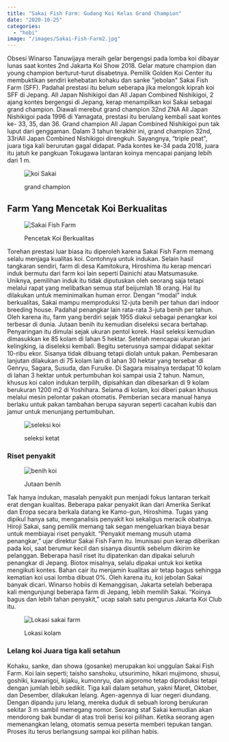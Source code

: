 ```yaml
---
title: "Sakai Fish Farm: Gudang Koi Kelas Grand Champion"
date: "2020-10-25"
categories: 
  - "hobi"
image: "/images/Sakai-Fish-Farm2.jpg"
---
```


Obsesi Winarso Tanuwijaya meraih gelar bergengsi pada lomba koi dibayar lunas saat kontes 2nd Jakarta Koi Show 2018. Gelar mature champion dan young champion berturut-turut disabetnya. Pemilik Golden Koi Center itu membuktikan sendiri kehebatan kohaku dan sanke "jebolan" Sakai Fish Farm (SFF). Padahal prestasi itu belum seberapa jika melongok kiprah koi SFF di Jepang. All Japan Nishikigoi dan All Japan Combined Nishikigoi, 2 ajang kontes bergengsi di Jepang, kerap menampilkan koi Sakai sebagai grand champion. Diawali merebut grand champion 32nd ZNA All Japan Nishikigoi pada 1996 di Yamagata, prestasi itu berulang kembali saat kontes ke- 33, 35, dan 36. Grand champion All Japan Combined Nishikigoi pun tak luput dari genggaman. Dalam 3 tahun terakhir ini, grand champion 32nd, 33riAll Japan Combined Nishikigoi direngkuh. Sayangnya, “triple peat", juara tiga kali berurutan gagal didapat. Pada kontes ke-34 pada 2018, juara itu jatuh ke pangkuan Tokugawa lantaran koinya mencapai panjang lebih dari 1 m.

<figure>

![koi Sakai](/images/Sakai%2BFish%2BFarm1.jpg "koi Sakai farm")

<figcaption>

grand champion

</figcaption>

</figure>

## Farm Yang Mencetak Koi Berkualitas

<figure>

![Sakai Fish Farm](/images/Sakai%2BFish%2BFarm3.jpg "koleksi Sakai Fish Farm")

<figcaption>

Pencetak Koi Berkualitas

</figcaption>

</figure>

Torehan prestasi luar biasa itu diperoleh karena Sakai Fish Farm memang selalu menjaga kualitas koi. Contohnya untuk indukan. Selain hasil tangkaran sendiri, farm di desa Kamitokura, Hiroshima itu kerap mencari induk bermutu dari farm koi lain seperti Dainichi atau Matsumasuke. Uniknya, pemilihan induk itu tidak diputuskan oleh seorang saja tetapi melalui rapat yang melibatkan semua staf beijumlah 18 orang. Hal itu dilakukan untuk meminimalkan human error. Dengan “modal” induk berkualitas, Sakai mampu memproduksi 12-juta benih per tahun dari indoor breeding house. Padahal penangkar lain rata-rata 3-juta benih per tahun. Oleh karena itu, farm yang berdiri sejak 1955 diakui sebagai penangkar koi terbesar di dunia. Jutaan benih itu kemudian diseleksi secara bertahap. Penyaringan itu dimulai sejak ukuran pentol korek. Hasil seleksi kemudian dimasukkan ke 85 kolam di lahan 5 hektar. Setelah mencapai ukuran jari kelingking, ia diseleksi kembali. Begitu seterusnya sampai didapat sekitar 10-ribu ekor. Sisanya tidak dibuang tetapi diolah untuk pakan. Pembesaran lanjutan dilakukan di 75 kolam lain di lahan 30 hektar yang tersebar di Genryu, Sagara, Susuda, dan Furuike. Di Sagara misalnya terdapat 10 kolam di lahan 3 hektar untuk pertumbuhan koi sampai usia 2 tahun. Namun, khusus koi calon indukan terpilih, dipisahkan dan dibesarkan di 9 kolam berukuran 1200 m2 di Yoshihara. Selama di kolam, koi diberi pakan khusus melalui mesin pelontar pakan otomatis. Pemberian secara manual hanya berlaku untuk pakan tambahan berupa sayuran seperti cacahan kubis dan jamur untuk menunjang pertumbuhan.

<figure>

![seleksi koi](/images/Sakai%2BFish%2BFarm4.jpg "seleksi secara bertahap")

<figcaption>

seleksi ketat

</figcaption>

</figure>

### Riset penyakit

<figure>

![benih koi](/images/Sakai%2BFish%2BFarm5.jpg "Pembesaran lanjutan")

<figcaption>

Jutaan benih

</figcaption>

</figure>

Tak hanya indukan, masalah penyakit pun menjadi fokus lantaran terkait erat dengan kualitas. Beberapa pakar penyakit ikan dari Amerika Serikat dan Eropa secara berkala datang ke Kamo-gun, Hiroshima. Tugas yang dipikul hanya satu, menganalisis penyakit koi sekaligus meracik obatnya. Hiroji Sakai, sang pemilik memang tak segan mengeluarkan biaya besar untuk membiayai riset penyakit. “Penyakit memang musuh utama penangkar,” ujar direktur Sakai Fish Farm itu. Imunisasi pun kerap diberikan pada koi, saat berumur kecil dan sisanya disuntik sebelum dikirim ke pelanggan. Beberapa hasil riset itu dipatenkan dan dipakai seluruh penangkar di Jepang. Biotox misalnya, selalu dipakai untuk koi ketika mengikuti kontes. Bahan cair itu menjamin kualitas air tetap bagus sehingga kematian koi usai lomba dibuat 0%. Oleh karena itu, koi jebolan Sakai banyak dicari. Winarso hobiis di Kemanggisan, Jakarta setelah beberapa kali mengunjungi beberapa farm di Jepang, lebih memilih Sakai. “Koinya bagus dan lebih tahan penyakit,” ucap salah satu pengurus Jakarta Koi Club itu.

<figure>

![Lokasi sakai farm](/images/Sakai%2BFish%2BFarm.jpg "kolam sakai farm")

<figcaption>

Lokasi kolam

</figcaption>

</figure>

### Lelang koi Juara tiga kali setahun

Kohaku, sanke, dan showa (gosanke) merupakan koi unggulan Sakai Fish Farm. Koi lain seperti; taisho sanshoku, utsurimino, hikari mujimono, shusui, goshiki, kawarigoi, kijaku, kumonryu, dan aigoromo tetap diproduksi tetapi dengan jumlah lebih sedikit. Tiga kali dalam setahun, yakni Maret, Oktober, dan Desember, dilakukan lelang. Agen-agennya di luar negeri diundang. Dengan dipandu juru lelang, mereka duduk di sebuah lorong berukuran sekitar 3 m sambil memegang nomor. Seorang staf Sakai kemudian akan mendorong bak bundar di atas troli berisi koi pilihan. Ketika seorang agen memenangkan lelang, otomatis semua peserta memberi tepukan tangan. Proses itu terus berlangsung sampai koi pilihan habis.
